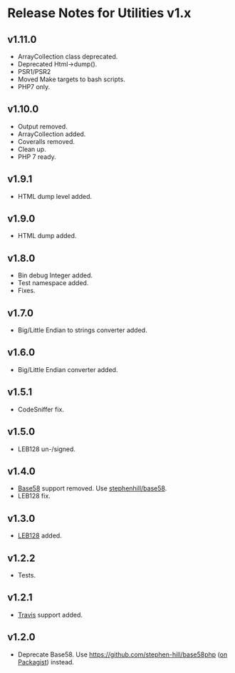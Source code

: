 # Release Notes for Utilities v1.x

## v1.11.0

- ArrayCollection class deprecated.
- Deprecated Html->dump().
- PSR1/PSR2
- Moved Make targets to bash scripts.
- PHP7 only.

## v1.10.0

- Output removed.
- ArrayCollection added.
- Coveralls removed.
- Clean up.
- PHP 7 ready.

## v1.9.1

- HTML dump level added.

## v1.9.0

- HTML dump added.

## v1.8.0

- Bin debug Integer added.
- Test namespace added.
- Fixes.

## v1.7.0

- Big/Little Endian to strings converter added.

## v1.6.0

- Big/Little Endian converter added.

## v1.5.1

- CodeSniffer fix.

## v1.5.0

- LEB128 un-/signed.

## v1.4.0

- [Base58](https://en.wikipedia.org/wiki/Base58) support removed. Use [stephenhill/base58](https://packagist.org/packages/stephenhill/base58).
- LEB128 fix.

## v1.3.0

- [LEB128](https://en.wikipedia.org/wiki/LEB128) added.

## v1.2.2

- Tests.

## v1.2.1

- [Travis](https://travis-ci.org/TheFox/utilities) support added.

## v1.2.0

- Deprecate Base58. Use https://github.com/stephen-hill/base58php ([on Packagist](https://packagist.org/packages/stephenhill/base58)) instead.
